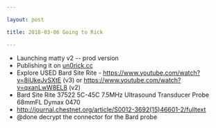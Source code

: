 ```yaml
---

layout: post

title: 2018-03-06 Going to Rick

---
```



-   Launching matty v2 -- prod version
-   Publishing it on [un0rick.cc](http://un0rick.cc)
-   Explore USED Bard Site Rite -
    https://www.youtube.com/watch?v=8iUkeJvSXtE (v3) or
    https://www.youtube.com/watch?v=qxanLwW8EL8 (v2)
-   Bard Site Rite 37522 5C-45C 7.5MHz Ultrasound Transducer Probe
    68mmFL Dymax 0470
-   http://journal.chestnet.org/article/S0012-3692(15)46601-2/fulltext
-   @done decrypt the connector for the Bard probe

